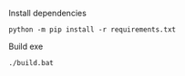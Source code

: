 Install dependencies
```shell
python -m pip install -r requirements.txt
```

Build exe
```shell
./build.bat
```
